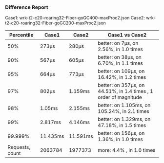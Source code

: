 ### Difference Report
Case1: wrk-t2-c20-roaring32-Fiber-goGC400-maxProc2.json
Case2: wrk-t2-c20-roaring32-Fiber-goGC200-maxProc2.json

|Percentile|Case1|Case2|Case1 vs Case2|
|---|---|---|---|
|50%|273µs|280µs|better: on 7µs, on 2.56%, in 1.0 times |
|90%|567µs|605µs|better: on 38µs, on 6.70%, in 1.1 times |
|95%|664µs|773µs|better: on 109µs, on 16.42%, in 1.2 times |
|97%|802µs|1.159ms|better: on 357µs, on 44.51%, in 1.4 times , 1 order of magnitude|
|98%|1.05ms|2.155ms|better: on 1.105ms, on 105.24%, in 2.1 times |
|99%|2.817ms|4.146ms|better: on 1.329ms, on 47.18%, in 1.5 times |
|99.999%|11.435ms|11.591ms|better: on 156µs, on 1.36%, in 1.0 times |
|Requests, count|2063784|1977373|more: 4.4% , in 1.0 times |

